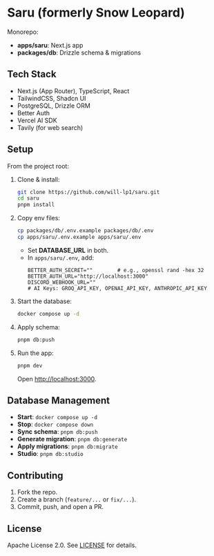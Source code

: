 # Saru (formerly Snow Leopard)

Monorepo:
- **apps/saru**: Next.js app
- **packages/db**: Drizzle schema & migrations

## Tech Stack
- Next.js (App Router), TypeScript, React
- TailwindCSS, Shadcn UI
- PostgreSQL, Drizzle ORM
- Better Auth 
- Vercel AI SDK
- Tavily (for web search)

## Setup

From the project root:

1. Clone & install:
   ```bash
   git clone https://github.com/will-lp1/saru.git
   cd saru
   pnpm install
   ```

2. Copy env files:
   ```bash
   cp packages/db/.env.example packages/db/.env
   cp apps/saru/.env.example apps/saru/.env
   ```
   - Set **DATABASE_URL** in both.
   - In `apps/saru/.env`, add:
     ```dotenv
     BETTER_AUTH_SECRET=""        # e.g., openssl rand -hex 32
     BETTER_AUTH_URL="http://localhost:3000"
     DISCORD_WEBHOOK_URL=""
     # AI Keys: GROQ_API_KEY, OPENAI_API_KEY, ANTHROPIC_API_KEY
     ```

3. Start the database:
   ```bash
   docker compose up -d
   ```

4. Apply schema:
   ```bash
   pnpm db:push
   ```

5. Run the app:
   ```bash
   pnpm dev
   ```
   Open [http://localhost:3000](http://localhost:3000).

## Database Management

- **Start**: `docker compose up -d`
- **Stop**: `docker compose down`
- **Sync schema**: `pnpm db:push`
- **Generate migration**: `pnpm db:generate`
- **Apply migrations**: `pnpm db:migrate`
- **Studio**: `pnpm db:studio`

## Contributing

1. Fork the repo.
2. Create a branch (`feature/...` or `fix/...`).
3. Commit, push, and open a PR.

## License

Apache License 2.0. See [LICENSE](LICENSE) for details.
